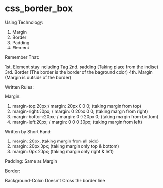 # css_border_box

Using Technology:
1. Margin
2. Border
3. Padding
4. Element

Remember That:

1st.    Element stay Including Tag 
2nd.    padding (Taking place from the indise)
3rd.    Border (The border is the border of the baground color)
4th.    Margin (Margin is outside of the border) 

Written Rules:

Margin:

1. margin-top:20px;/ margin: 20px 0 0 0; (taking margin from top) 
2. margin-right:20px; / margin: 0 20px 0 0; (taking margin from right)
3. margin-bottom:20px; / margin: 0 0 20px 0; (taking margin from bottom)
4. margin-left:20px; / margin: 0 0 0 20px; (taking margin from left)

Written by Short Hand:

1. margin: 20px; (taking margin from all side)
2. margin: 20px 0px; (taking margin only top & bottom)
3. margin: 0px 20px; (taking margin only right & left)



Padding: Same as Margin 


Border: 

Background-Color: Doesn't Cross the border line


